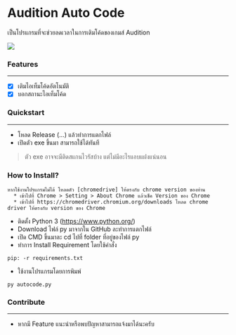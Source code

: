 # Audition Auto Code
เป็นโปรแกรมที่จะช่วยลดเวลาในการเติมโค้ดของเกมส์ Audition

![](https://media1.giphy.com/media/BpLUlnTXFWuzI16ekp/giphy.gif?cid=790b761127befbe22da70369e4198f6d7a55494cb748aa29&rid=giphy.gif&ct=g)
### Features
----
- [x] เติมไอเท็มโค้ดอัตโนมัติ
- [x] บอกสถานะไอเท็มโค้ด

### Quickstart
-----
- โหลด Release (...) แล้วทำการแตกไฟล์
- เปิดตัว exe ขึ้นมา สามารถใช้ได้ทันที
> ตัว exe อาจจะมีติดสแกนไวรัสบ้าง แต่ไม่มีอะไรแอบแฝงแน่นอน

### How to Install?
```
หากใช้งานโปรแกรมไม่ได้ โหลดตัว [chromedrive] ให้ตรงกับ chrome version ของท่าน
  * เข้าไปที่ Chrome > Setting > About Chrome แล้วเช็ค Version ของ Chrome
  * เข้าไปที่ https://chromedriver.chromium.org/downloads โหลด chrome driver ให้ตรงกับ version ของ Chrome
```

- ติดตั้ง Python 3 (https://www.python.org/)
- Download ไฟล์ py มาจากใน GitHub ละทำการแตกไฟล์
- เปิด CMD ขึ้นมาละ cd ไปที่ folder ที่อยู่ของไฟล์ py
- ทำการ Install Requirement โดยใช้คำสั่ง
```
pip: -r requirements.txt
```
- ใช้งานโปรแกรมโดยการพิมพ์
```
py autocode.py
```

### Contribute
----
- หากมี Feature แนะนำหรือพบปัญหาสามารถแจ้งมาได้นะครับ
